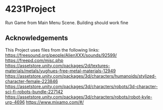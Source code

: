 # 4231Project
Run Game from Main Menu Scene. Building should work fine
## Acknowledgements
This Project uses files from the following links:
https://freesound.org/people/AlienXXX/sounds/92599/
https://freepd.com/misc.php
https://assetstore.unity.com/packages/2d/textures-materials/metals/yughues-free-metal-materials-12949
https://assetstore.unity.com/packages/3d/characters/humanoids/stylized-character-female-223846
https://assetstore.unity.com/packages/3d/characters/robots/3d-character-sci-fi-robots-bundle-227142
https://assetstore.unity.com/packages/3d/characters/robots/robot-kyle-urp-4696
https://www.mixamo.com/#/
